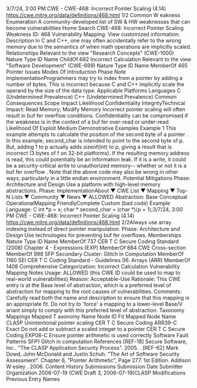 3/7/24, 3:00 PM CWE - CWE-468: Incorrect Pointer Scaling (4.14)
https://cwe.mitre.org/data/deﬁnitions/468.html 1/2
Common W eakness Enumeration
A community-developed list of SW & HW weaknesses that can become
vulnerabilities
Home Search
CWE-468: Incorrect Pointer Scaling
Weakness ID: 468
Vulnerability Mapping: 
View customized information:
 Description
In C and C++, one may often accidentally refer to the wrong memory due to the semantics of when math operations are implicitly
scaled.
 Relationships
 Relevant to the view "Research Concepts" (CWE-1000)
Nature Type ID Name
ChildOf 682 Incorrect Calculation
 Relevant to the view "Software Development" (CWE-699)
Nature Type ID Name
MemberOf 465 Pointer Issues
 Modes Of Introduction
Phase Note
ImplementationProgrammers may try to index from a pointer by adding a number of bytes. This is incorrect because C and C++
implicitly scale the operand by the size of the data type.
 Applicable Platforms
Languages
C (Undetermined Prevalence)
C++ (Undetermined Prevalence)
 Common Consequences
Scope Impact Likelihood
Confidentiality
IntegrityTechnical Impact: Read Memory; Modify Memory
Incorrect pointer scaling will often result in buf fer overflow conditions. Confidentiality can be
compromised if the weakness is in the context of a buf fer over-read or under-read.
 Likelihood Of Exploit
Medium
 Demonstrative Examples
Example 1
This example attempts to calculate the position of the second byte of a pointer .
In this example, second\_char is intended to point to the second byte of p. But, adding 1 to p actually adds sizeof(int) to p, giving a
result that is incorrect (3 bytes of f on 32-bit platforms). If the resulting memory address is read, this could potentially be an information
leak. If it is a write, it could be a security-critical write to unauthorized memory-- whether or not it is a buf fer overflow . Note that the
above code may also be wrong in other ways, particularly in a little endian environment.
 Potential Mitigations
Phase: Architecture and Design
Use a platform with high-level memory abstractions.
Phase: ImplementationAbout ▼ CWE List ▼ Mapping ▼ Top-N Lists ▼ Community ▼ News ▼
ALLOWED
Abstraction: Base
Conceptual OperationalMapping
FriendlyComplete Custom
(bad code) Example Language: C 
int \*p = x;
char \* second\_char = (char \*)(p + 1);3/7/24, 3:00 PM CWE - CWE-468: Incorrect Pointer Scaling (4.14)
https://cwe.mitre.org/data/deﬁnitions/468.html 2/2Always use array indexing instead of direct pointer manipulation.
Phase: Architecture and Design
Use technologies for preventing buf fer overflows.
 Memberships
Nature Type ID Name
MemberOf 737 CER T C Secure Coding Standard (2008) Chapter 4 - Expressions (EXP)
MemberOf 884 CWE Cross-section
MemberOf 998 SFP Secondary Cluster: Glitch in Computation
MemberOf 1160 SEI CER T C Coding Standard - Guidelines 06. Arrays (ARR)
MemberOf 1408 Comprehensive Categorization: Incorrect Calculation
 Vulnerability Mapping Notes
Usage: ALLOWED (this CWE ID could be used to map to real-world vulnerabilities)
Reason: Acceptable-Use
Rationale:
This CWE entry is at the Base level of abstraction, which is a preferred level of abstraction for mapping to the root causes of
vulnerabilities.
Comments:
Carefully read both the name and description to ensure that this mapping is an appropriate fit. Do not try to 'force' a mapping to a
lower-level Base/V ariant simply to comply with this preferred level of abstraction.
 Taxonomy Mappings
Mapped T axonomy Name Node ID Fit Mapped Node Name
CLASP Unintentional pointer scaling
CER T C Secure Coding ARR39-C Exact Do not add or subtract a scaled integer to a pointer
CER T C Secure Coding EXP08-C Ensure pointer arithmetic is used correctly
Software Fault Patterns SFP1 Glitch in computation
 References
[REF-18] Secure Software, Inc.. "The CLASP Application Security Process". 2005.
.
[REF-62] Mark Dowd, John McDonald and Justin Schuh. "The Art of Software Security Assessment". Chapter 6, "Pointer
Arithmetic", Page 277. 1st Edition. Addison W esley . 2006.
 Content History
 Submissions
Submission Date Submitter Organization
2006-07-19
(CWE Draft 3, 2006-07-19)CLASP
 Modifications
 Previous Entry Names
